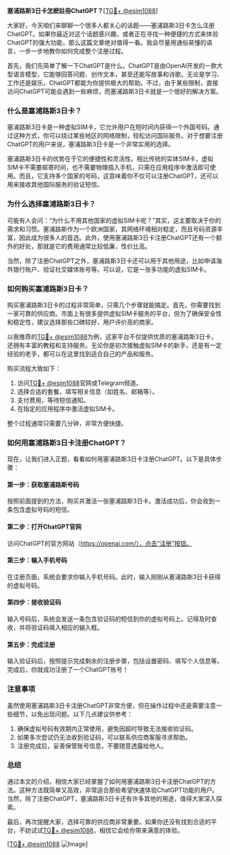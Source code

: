 **塞浦路斯3日卡怎麽註冊ChatGPT？**[[TG💪+ @esim1088](https://t.me/s/esim1088)]

大家好，今天咱们来聊聊一个很多人都关心的话题——塞浦路斯3日卡怎么注册ChatGPT。如果你最近对这个话题感兴趣，或者正在寻找一种便捷的方式来体验ChatGPT的强大功能，那么这篇文章绝对值得一看。我会尽量用通俗易懂的语言，一步一步地教你如何完成整个注册过程。

首先，我们先简单了解一下ChatGPT是什么。ChatGPT是由OpenAI开发的一款大型语言模型，它能够回答问题、创作文本，甚至还能写故事和诗歌。无论是学习、工作还是娱乐，ChatGPT都能为你提供极大的帮助。不过，由于某些限制，直接访问ChatGPT可能会遇到一些麻烦，而塞浦路斯3日卡就是一个很好的解决方案。

### **什么是塞浦路斯3日卡？**

塞浦路斯3日卡是一种虚拟SIM卡，它允许用户在短时间内获得一个外国号码。通过这种方式，你可以绕过某些地区的网络限制，轻松访问国际服务。对于想要注册ChatGPT的用户来说，塞浦路斯3日卡是一个非常实用的选择。

塞浦路斯3日卡的优势在于它的便捷性和灵活性。相比传统的实体SIM卡，虚拟SIM卡不需要邮寄时间，也不需要物理插入手机，只需在应用程序中激活即可使用。而且，它支持多个国家的号码，这意味着你不仅可以注册ChatGPT，还可以用来接收其他国际服务的验证短信。

### **为什么选择塞浦路斯3日卡？**

可能有人会问：“为什么不用其他国家的虚拟SIM卡呢？”其实，这主要取决于你的需求和习惯。塞浦路斯作为一个欧洲国家，其网络环境相对稳定，而且号码资源丰富，因此成为很多人的首选。此外，使用塞浦路斯3日卡注册ChatGPT还有一个额外的好处，那就是它的费用通常比较低廉，性价比高。

当然，除了注册ChatGPT之外，塞浦路斯3日卡还可以用于其他用途，比如申请海外银行账户、验证社交媒体账号等。可以说，它是一张多功能的虚拟SIM卡。

### **如何购买塞浦路斯3日卡？**

购买塞浦路斯3日卡的过程非常简单，只需几个步骤就能搞定。首先，你需要找到一家可靠的供应商。市面上有很多提供虚拟SIM卡服务的平台，但为了确保安全性和稳定性，建议选择那些口碑较好、用户评价高的商家。

以我推荐的[TG💪+ @esim1088](https://t.me/s/esim1088)为例，这家平台不仅提供优质的塞浦路斯3日卡，还拥有丰富的教程和支持服务。无论你是初次接触虚拟SIM卡的新手，还是有一定经验的老手，都可以在这里找到适合自己的产品和服务。

购买流程大致如下：
1. 访问[TG💪+ @esim1088](https://t.me/s/esim1088)官网或Telegram频道。
2. 选择合适的套餐，填写相关信息（如姓名、邮箱等）。
3. 支付费用，等待短信通知。
4. 在指定的应用程序中激活虚拟SIM卡。

整个过程通常只需要几分钟，非常方便快捷。

### **如何用塞浦路斯3日卡注册ChatGPT？**

现在，让我们进入正题，看看如何用塞浦路斯3日卡注册ChatGPT。以下是具体步骤：

#### **第一步：获取塞浦路斯号码**
按照前面提到的方法，购买并激活一张塞浦路斯3日卡。激活成功后，你会收到一条包含虚拟号码的短信。

#### **第二步：打开ChatGPT官网**
访问ChatGPT的官方网站（https://openai.com/），点击“注册”按钮。

#### **第三步：输入手机号码**
在注册页面，系统会要求你输入手机号码。此时，输入刚刚从塞浦路斯3日卡获得的虚拟号码。

#### **第四步：接收验证码**
输入号码后，系统会发送一条包含验证码的短信到你的虚拟号码上。记得及时查收，并将验证码填入相应的输入框。

#### **第五步：完成注册**
输入验证码后，按照提示完成剩余的注册步骤，包括设置密码、填写个人信息等。完成后，你就成功注册了一个ChatGPT账号！

### **注意事项**

虽然使用塞浦路斯3日卡注册ChatGPT非常方便，但在操作过程中还是需要注意一些细节，以免出现问题。以下几点建议供参考：
1. 确保虚拟号码有效期内正常使用，避免因超时导致无法接收验证码。
2. 如果多次尝试仍无法收到验证码，可以联系供应商客服寻求帮助。
3. 注册完成后，妥善保管账号信息，不要随意透露给他人。

### **总结**

通过本文的介绍，相信大家已经掌握了如何用塞浦路斯3日卡注册ChatGPT的方法。这种方法既简单又高效，非常适合那些希望快速体验ChatGPT功能的用户。当然，除了注册ChatGPT，塞浦路斯3日卡还有许多其他的用途，值得大家深入探索。

最后，再次提醒大家，选择可靠的供应商非常重要。如果你还没有找到合适的平台，不妨试试[TG💪+ @esim1088](https://t.me/s/esim1088)，相信它会给你带来满意的体验。

[[TG💪+ @esim1088](https://t.me/s/esim1088) ![Image](https://i.postimg.cc/4NQfJmqS/Snipaste-2025-05-13-00-14-12.png)]